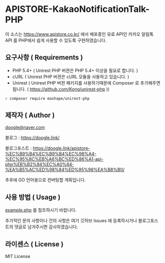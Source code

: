 # APISTORE-KakaoNotificationTalk-PHP
이 소스는 https://www.apistore.co.kr/ 에서 배포중인 유료 API인 카카오 알림톡 API 를 PHP에서 쉽게 사용할 수 있도록 구현하였습니다.


## 요구사항 ( Requirements )

* PHP 5.4+ ( Unirest PHP 버젼은 PHP 5.4+ 이상을 필요로 합니다. )
* cURL ( Unirest PHP 버젼은 cURL 모듈을 사용하고 있습니다. )
* Unirest ( Unirest PHP 버젼 패키지를 사용하기때문에 Composer 로 추가해주면 됩니다. ( https://github.com/Kong/unirest-php ))

```sh
> composer require mashape/unirest-php
```

## 제작자 ( Author )

doogle@naver.com

블로그 : https://doogle.link/

블로그포스트 : https://doogle.link/apistore-%EC%B9%B4%EC%B9%B4%EC%98%A4-%EC%95%8C%EB%A6%BC%ED%86%A1-api-php%EB%B2%84%EC%A0%84-%EA%B5%AC%ED%98%84%ED%95%98%EA%B8%B0/

추후에 GO 언어용으로 컨버팅할 계획입니다.


## 사용 방법 ( Usage )

[example.php](https://github.com/dooglegh/APIStore-KakaoNotificationTalk-PHP/blob/master/example.php) 를 참조하시기 바랍니다.

추가적인 문의 사항이나 건의 사항은 여기 깃허브 Issues 에 등록하시거나 블로그포스트의 댓글로 남겨주시면 감사하겠습니다.


## 라이센스 ( License )

MIT License
